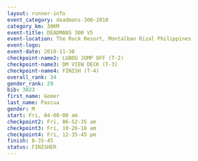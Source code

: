 ```yaml
---
layout: runner-info 
event_category: deadmans-300-2018 
category_km: 30KM 
event-title: DEADMANS 300 V5 
event-location: The Rock Resort, Montalban Rizal Philippines 
event-logo: 
event-date: 2018-11-30 
checkpoint-name2: LUBOG JUMP OFF (T-2) 
checkpoint-name3: DM VIEW DECK (T-3) 
checkpoint-name4: FINISH (T-4) 
overall_rank: 34
gender_rank: 29
bib: 3023
first_name: Gomer
last_name: Pascua
gender: M
start: Fri, 04-00-00 am
checkpoint2: Fri, 06-52-35 am
checkpoint3: Fri, 10-26-16 am
checkpoint4: Fri, 12-35-45 pm
finish: 8-35-45
status: FINISHER
---
```

